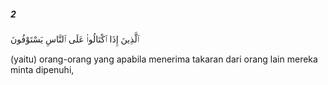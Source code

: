 ##### 2

<span class="ayah">ٱلَّذِينَ إِذَا ٱكْتَالُوا۟ عَلَى ٱلنَّاسِ يَسْتَوْفُونَ</span>

<span class="ayah_translation">(yaitu) orang-orang yang apabila menerima takaran dari orang lain mereka minta dipenuhi,</span>
